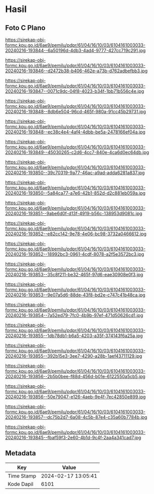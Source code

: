 # Hasil

## Foto C Plano

https://sirekap-obj-formc.kpu.go.id/6ae9/pemilu/pdpr/61/04/16/10/03/6104161003033-20240216-193844--6a50196d-4db3-4ad4-9777-427cc719c291.jpg

https://sirekap-obj-formc.kpu.go.id/6ae9/pemilu/pdpr/61/04/16/10/03/6104161003033-20240216-193846--d2472b38-b406-462e-a73b-d762adbefbb3.jpg

https://sirekap-obj-formc.kpu.go.id/6ae9/pemilu/pdpr/61/04/16/10/03/6104161003033-20240216-193847--0071c9dc-04f8-4023-b34f-1bb71b556c4e.jpg

https://sirekap-obj-formc.kpu.go.id/6ae9/pemilu/pdpr/61/04/16/10/03/6104161003033-20240216-193848--8db6e504-96cd-465f-980a-91cc45b29731.jpg

https://sirekap-obj-formc.kpu.go.id/6ae9/pemilu/pdpr/61/04/16/10/03/6104161003033-20240216-193848--ec38c4e4-4af4-4dbb-be5a-2478166ef04a.jpg

https://sirekap-obj-formc.kpu.go.id/6ae9/pemilu/pdpr/61/04/16/10/03/6104161003033-20240216-193849--45030265-c2d6-4cc7-840e-4ca6d0ec64db.jpg

https://sirekap-obj-formc.kpu.go.id/6ae9/pemilu/pdpr/61/04/16/10/03/6104161003033-20240216-193850--39c70319-9a77-46ac-a9ad-adda6281a837.jpg

https://sirekap-obj-formc.kpu.go.id/6ae9/pemilu/pdpr/61/04/16/10/03/6104161003033-20240216-193850--5a84ca77-a7e6-42b1-852d-d2c881eb059a.jpg

https://sirekap-obj-formc.kpu.go.id/6ae9/pemilu/pdpr/61/04/16/10/03/6104161003033-20240216-193851--9abe6d0f-d13f-4919-b56c-138953d9081c.jpg

https://sirekap-obj-formc.kpu.go.id/6ae9/pemilu/pdpr/61/04/16/10/03/6104161003033-20240216-193852--e82cc142-9e78-4e06-bc98-3732a0466612.jpg

https://sirekap-obj-formc.kpu.go.id/6ae9/pemilu/pdpr/61/04/16/10/03/6104161003033-20240216-193852--18992bc3-0961-4cdf-8078-a2f5e3572bc3.jpg

https://sirekap-obj-formc.kpu.go.id/6ae9/pemilu/pdpr/61/04/16/10/03/6104161003033-20240216-193853--35c8f211-be32-465f-97d6-eae30908e0f3.jpg

https://sirekap-obj-formc.kpu.go.id/6ae9/pemilu/pdpr/61/04/16/10/03/6104161003033-20240216-193853--9e07a5d6-88de-43f8-bd2e-c747c41b48ca.jpg

https://sirekap-obj-formc.kpu.go.id/6ae9/pemilu/pdpr/61/04/16/10/03/6104161003033-20240216-193854--7a52ed79-7fc0-4b9b-97ef-471d50626cd1.jpg

https://sirekap-obj-formc.kpu.go.id/6ae9/pemilu/pdpr/61/04/16/10/03/6104161003033-20240216-193855--1db78db1-b6a5-4203-a35f-374143f6a25a.jpg

https://sirekap-obj-formc.kpu.go.id/6ae9/pemilu/pdpr/61/04/16/10/03/6104161003033-20240216-193855--392b15e3-3ee7-4290-a28b-1aef43711129.jpg

https://sirekap-obj-formc.kpu.go.id/6ae9/pemilu/pdpr/61/04/16/10/03/6104161003033-20240216-193856--2b5b0bee-f88d-456d-b01e-6122550a5cb5.jpg

https://sirekap-obj-formc.kpu.go.id/6ae9/pemilu/pdpr/61/04/16/10/03/6104161003033-20240216-193856--50e79047-e126-4aeb-9e4f-7ec42850e899.jpg

https://sirekap-obj-formc.kpu.go.id/6ae9/pemilu/pdpr/61/04/16/10/03/6104161003033-20240216-193857--dc75b2d7-6a08-4c5b-87e4-c35a60b7784b.jpg

https://sirekap-obj-formc.kpu.go.id/6ae9/pemilu/pdpr/61/04/16/10/03/6104161003033-20240216-193845--fbaf59f3-2e60-4b1d-9c4f-2aa4a341cad7.jpg


## Metadata

| Key        | Value               |
| ---------- | ------------------- |
| Time Stamp | 2024-02-17 13:05:41 |
| Kode Dapil | 6101                |



